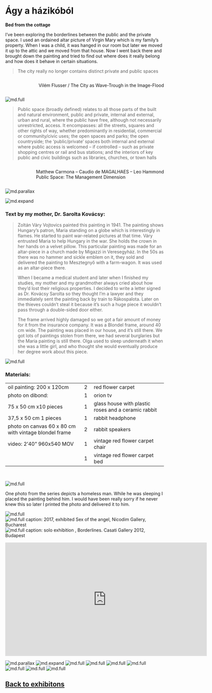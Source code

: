 # Ágy a házikóból
**Bed from the cottage**

I’ve been exploring the borderlines between the public and the private space. I used an ordained altar picture of Virgin Mary which is my family’s property. When I was a child, it was hanged in our room but later we moved it up to the attic and we moved from that house. Now I went back there and brought down the painting and tried to find out where does it really belong and how does it behave in certain situations.

> The city really no longer contains distinct private and public spaces

<span style="display: flex; flex-direction: column; align-items: flex-end">

Vilém Flusser / The City as Wave-Trough in the Image-Flood

</span>

![md.full](bed-from-the-cottage/kocsi_olga_agy_a_hazikobol_01.jpg)

> Public space (broadly defined) relates to all those parts of the built and natural environment, public and private, internal and external, urban and rural, where the public have free, although not necessarily unrestricted, access. It encompasses: all the streets, squares and other rights of way, whether predominantly in residential, commercial or community/civic uses; the open spaces and parks; the open countryside; the ‘public/private’ spaces both internal and external where public access is welcomed – if controlled – such as private shopping centres or rail and bus stations; and the interiors of key public and civic buildings such as libraries, churches, or town halls

<span style="display: flex; flex-direction: column; align-items: flex-end">

Matthew Carmona – Caudio de MAGALHAES – Leo Hammond  
Public Space: The Management Dimension

</span>

![md.parallax](bed-from-the-cottage/marikeepfest.png)

![md.expand](bed-from-the-cottage/kocsi_olga_agy_a_hazikobol_10B.jpg)

### Text by my mother, Dr. Sarolta Kovácsy:

> Zoltán Váry Vojtovics painted this painting in 1941. The painting shows Hungary’s patron, Maria standing on a globe which is interestingly in flames. He started to paint war-related pictures at that time. Váry entrusted Maria to help Hungary in the war. She holds the crown in her hands on a velvet pillow. This particular painting was made for an altar-piece in a church made by Migazzi in Veresegyház. In the 50s as there was no hammer and sickle emblem on it, they sold and delivered the painting to Mesztegnyő with a farm-wagon. It was used as an altar-piece there.
> 
> When I became a medical student and later when I finished my studies, my mother and my grandmother always cried about how they’d lost their religious properties. I decided to write a letter signed as Dr. Kovácsy Sarolta so they thought I’m a lawyer and they immediately sent the painting back by train to Rákospalota. Later on the thieves couldn’t steal it because it’s such a huge piece it wouldn’t pass through a double-sided door either.
> 
> The frame arrived highly damaged so we got a fair amount of money for it from the insurance company. It was a Blondel frame, around 40 cm wide. The painting was placed in our house, and it’s still there. We got lots of paintings stolen from there, we had several burglaries but the Maria painting is still there. Olga used to sleep underneath it when she was a little girl, and who thought she would eventually produce her degree work about this piece.

![md.full](bed-from-the-cottage/kocsi_olga_agy_a_hazikobol_06.jpg)

### Materials:
| | | |
|-|-:|:-|
|oil painting: 200 x 120cm|&nbsp;2&nbsp;|red flower carpet|
|photo on dibond:|&nbsp;1&nbsp;|orion tv|
|75 x 50 cm x10 pieces|&nbsp;1&nbsp;|glass house with plastic roses and a ceramic rabbit|
|37,5 x 50 cm 1 pieces|&nbsp;1&nbsp;|rabbit headphone|
|photo on canvas 60 x 80 cm with vintage blondel frame|&nbsp;2&nbsp;|rabbit speakers|
|video: 2’40” 960x540 MOV|&nbsp;1&nbsp;|vintage red flower carpet chair|
| |&nbsp;1&nbsp;|vintage red flower carpet bed|

&nbsp;

![md.full](bed-from-the-cottage/mary_hobo_1.jpg)

One photo from the series depicts a homeless man. While he was sleeping I placed the painting behind him. I would have been really sorry if he never knew this so later I printed the photo and delivered it to him.

![md.full](bed-from-the-cottage/mary_hobo_2.jpg)
![md.full caption: 2017, exhibited Sex of the angel, Nicodim Gallery, Bucharest](bed-from-the-cottage/bucharest_2017.jpg)
![md.full caption: solo exhibition , Borderlines. Casati Gallery 2012, Budapest](bed-from-the-cottage/bunny_tv_0.jpg)

<iframe full="true" title="vimeo-player" src="https://player.vimeo.com/video/25047003?h=852581ae05" width="640" height="360" frameborder="0" allowfullscreen></iframe>

![md.parallax](bed-from-the-cottage/mary_city_1.jpg)
![md.expand](bed-from-the-cottage/mary_city_3.jpg)
![md.full](bed-from-the-cottage/mary_city_2.jpg)
![md.full](bed-from-the-cottage/mary_city_6-0.jpg)
![md.full](bed-from-the-cottage/mary_city_7.jpg)
![md.full](bed-from-the-cottage/mary_hobo_0.jpg)
![md.full](bed-from-the-cottage/mary_city_4.jpg)
![md.full](bed-from-the-cottage/mary_christ_0.jpg)
![md.full](bed-from-the-cottage/mary_city_0.jpg)

## [Back to exhibitons](/c/exhibitions)